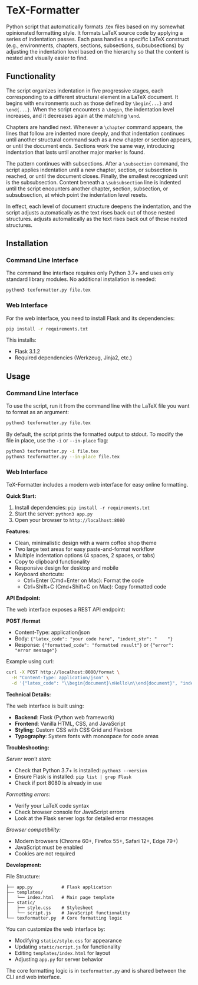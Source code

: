 # TeX-Formatter
Python script that automatically formats .tex files based on my somewhat
opinionated formatting style. It formats LaTeX source code by applying a series
of indentation passes. Each pass handles a specific LaTeX construct (e.g.,
environments, chapters, sections, subsections, subsubsections) by adjusting the
indentation level based on the hierarchy so that the content is nested and
visually easier to find.

## Functionality

The script organizes indentation in five progressive stages, each corresponding
to a different structural element in a LaTeX document. It begins with environments
such as those defined by `\begin{...}` and `\end{...}`. When the script encounters
a `\begin`, the indentation level increases, and it decreases again at the matching
`\end`.  

Chapters are handled next. Whenever a `\chapter` command appears, the lines that
follow are indented more deeply, and that indentation continues until another
structural command such as a new chapter or section appears, or until the document
ends. Sections work the same way, introducing indentation that lasts until another
major marker is found.  

The pattern continues with subsections. After a `\subsection` command, the script
applies indentation until a new chapter, section, or subsection is reached, or
until the document closes. Finally, the smallest recognized unit is the
subsubsection. Content beneath a `\subsubsection` line is indented until the
script encounters another chapter, section, subsection, or subsubsection, at which
point the indentation level resets.  

In effect, each level of document structure deepens the indentation, and the script
adjusts automatically as the text rises back out of those nested structures. adjusts
automatically as the text rises back out of those nested structures.

## Installation

### Command Line Interface

The command line interface requires only Python 3.7+ and uses only standard library modules. No additional installation is needed:

```bash
python3 texformatter.py file.tex
```

### Web Interface

For the web interface, you need to install Flask and its dependencies:

```bash
pip install -r requirements.txt
```

This installs:
- Flask 3.1.2
- Required dependencies (Werkzeug, Jinja2, etc.)

## Usage

### Command Line Interface

To use the script, run it from the command line with the LaTeX file you want to
format as an argument:

```bash
python3 texformatter.py file.tex
```

By default, the script prints the formatted output to stdout. To modify the file
in place, use the `-i` or `--in-place` flag:

```bash
python3 texformatter.py -i file.tex
python3 texformatter.py --in-place file.tex
```

### Web Interface

TeX-Formatter includes a modern web interface for easy online formatting.

**Quick Start:**
1. Install dependencies: `pip install -r requirements.txt`
2. Start the server: `python3 app.py`
3. Open your browser to `http://localhost:8080`

**Features:**
- Clean, minimalistic design with a warm coffee shop theme
- Two large text areas for easy paste-and-format workflow
- Multiple indentation options (4 spaces, 2 spaces, or tabs)
- Copy to clipboard functionality
- Responsive design for desktop and mobile
- Keyboard shortcuts:
  - Ctrl+Enter (Cmd+Enter on Mac): Format the code
  - Ctrl+Shift+C (Cmd+Shift+C on Mac): Copy formatted code

**API Endpoint:**

The web interface exposes a REST API endpoint:

**POST /format**
- Content-Type: application/json
- Body: `{"latex_code": "your code here", "indent_str": "    "}`
- Response: `{"formatted_code": "formatted result"}` or `{"error": "error message"}`

Example using curl:
```bash
curl -X POST http://localhost:8080/format \
  -H "Content-Type: application/json" \
  -d '{"latex_code": "\\begin{document}\nHello\n\\end{document}", "indent_str": "    "}'
```

**Technical Details:**

The web interface is built using:
- **Backend**: Flask (Python web framework)
- **Frontend**: Vanilla HTML, CSS, and JavaScript
- **Styling**: Custom CSS with CSS Grid and Flexbox
- **Typography**: System fonts with monospace for code areas

**Troubleshooting:**

*Server won't start:*
- Check that Python 3.7+ is installed: `python3 --version`
- Ensure Flask is installed: `pip list | grep Flask`
- Check if port 8080 is already in use

*Formatting errors:*
- Verify your LaTeX code syntax
- Check browser console for JavaScript errors
- Look at the Flask server logs for detailed error messages

*Browser compatibility:*
- Modern browsers (Chrome 60+, Firefox 55+, Safari 12+, Edge 79+)
- JavaScript must be enabled
- Cookies are not required

**Development:**

File Structure:
```
├── app.py           # Flask application
├── templates/
│   └── index.html   # Main page template
├── static/
│   ├── style.css    # Stylesheet
│   └── script.js    # JavaScript functionality
└── texformatter.py  # Core formatting logic
```

You can customize the web interface by:
- Modifying `static/style.css` for appearance
- Updating `static/script.js` for functionality
- Editing `templates/index.html` for layout
- Adjusting `app.py` for server behavior

The core formatting logic is in `texformatter.py` and is shared between the CLI and web interface.

